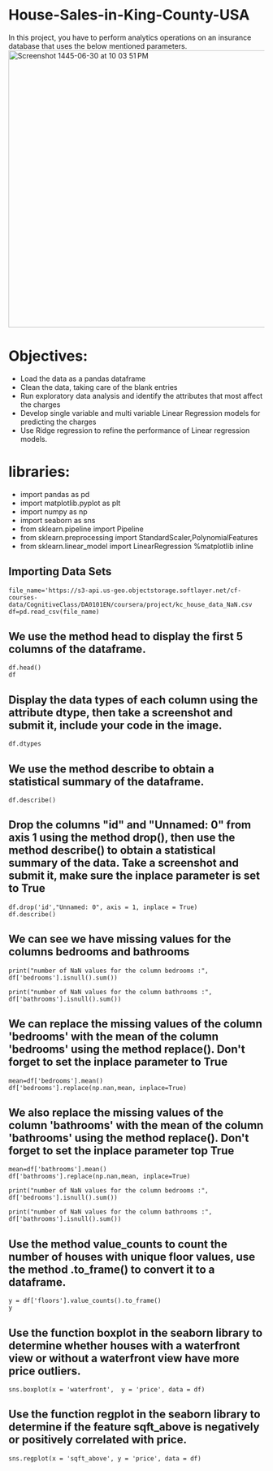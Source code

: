 # House-Sales-in-King-County-USA

In this project, you have to perform analytics operations on an insurance database that uses the below mentioned parameters.
<img width="546" alt="Screenshot 1445-06-30 at 10 03 51 PM" src="https://github.com/shaden-2000/House-Sales-in-King-County-USA/assets/100734021/4ad83ffc-d187-4805-bdb0-85771e64c343">



# Objectives:
- Load the data as a pandas dataframe
- Clean the data, taking care of the blank entries
- Run exploratory data analysis and identify the attributes that most affect the charges
- Develop single variable and multi variable Linear Regression models for predicting the charges
- Use Ridge regression to refine the performance of Linear regression models.


# libraries:
- import pandas as pd
- import matplotlib.pyplot as plt
- import numpy as np
- import seaborn as sns
- from sklearn.pipeline import Pipeline
- from sklearn.preprocessing import StandardScaler,PolynomialFeatures
- from sklearn.linear_model import LinearRegression
%matplotlib inline


## Importing Data Sets
```
file_name='https://s3-api.us-geo.objectstorage.softlayer.net/cf-courses-data/CognitiveClass/DA0101EN/coursera/project/kc_house_data_NaN.csv
df=pd.read_csv(file_name)
```

## We use the method head to display the first 5 columns of the dataframe.
```
df.head()
df
```
## Display the data types of each column using the attribute dtype, then take a screenshot and submit it, include your code in the image.
```
df.dtypes
```
## We use the method describe to obtain a statistical summary of the dataframe.
```
df.describe()
```

## Drop the columns "id" and "Unnamed: 0" from axis 1 using the method drop(), then use the method describe() to obtain a statistical summary of the data. Take a screenshot and submit it, make sure the inplace parameter is set to True
```
df.drop('id',"Unnamed: 0", axis = 1, inplace = True)
df.describe()
```
## We can see we have missing values for the columns  bedrooms and  bathrooms 
```
print("number of NaN values for the column bedrooms :", df['bedrooms'].isnull().sum())

print("number of NaN values for the column bathrooms :", df['bathrooms'].isnull().sum())
```

## We can replace the missing values of the column 'bedrooms' with the mean of the column 'bedrooms'  using the method replace(). Don't forget to set the inplace parameter to True
```
mean=df['bedrooms'].mean()
df['bedrooms'].replace(np.nan,mean, inplace=True)
```

## We also replace the missing values of the column 'bathrooms' with the mean of the column 'bathrooms'  using the method replace(). Don't forget to set the  inplace  parameter top  True 
```
mean=df['bathrooms'].mean()
df['bathrooms'].replace(np.nan,mean, inplace=True)

print("number of NaN values for the column bedrooms :", df['bedrooms'].isnull().sum())

print("number of NaN values for the column bathrooms :", df['bathrooms'].isnull().sum())
```

## Use the method value_counts to count the number of houses with unique floor values, use the method .to_frame() to convert it to a dataframe.
```
y = df['floors'].value_counts().to_frame()
y
```
## Use the function boxplot in the seaborn library to determine whether houses with a waterfront view or without a waterfront view have more price outliers.
```
sns.boxplot(x = 'waterfront',  y = 'price', data = df)
```
## Use the function regplot in the seaborn library to determine if the feature sqft_above is negatively or positively correlated with price. 
```
sns.regplot(x = 'sqft_above', y = 'price', data = df)
```







